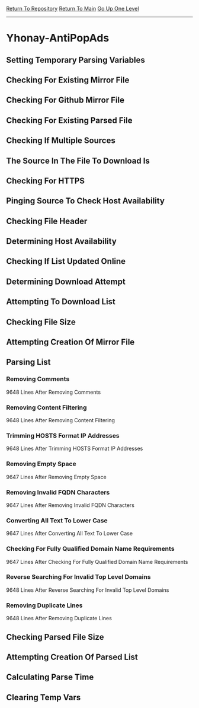 [Return To Repository](https://github.com/deathbybandaid/piholeparser/)
[Return To Main](https://github.com/deathbybandaid/piholeparser/blob/master/RecentRunLogs/Mainlog.md)
[Go Up One Level](https://github.com/deathbybandaid/piholeparser/blob/master/RecentRunLogs/TopLevelScripts/30-Processing-External-Blacklists.md)
____________________________________
# Yhonay-AntiPopAds
## Setting Temporary Parsing Variables
## Checking For Existing Mirror File
## Checking For Github Mirror File
## Checking For Existing Parsed File
## Checking If Multiple Sources
## The Source In The File To Download Is
## Checking For HTTPS
## Pinging Source To Check Host Availability
## Checking File Header
## Determining Host Availability
## Checking If List Updated Online
## Determining Download Attempt
## Attempting To Download List
## Checking File Size
## Attempting Creation Of Mirror File
## Parsing List
### Removing Comments
9648 Lines After Removing Comments
### Removing Content Filtering
9648 Lines After Removing Content Filtering
### Trimming HOSTS Format IP Addresses
9648 Lines After Trimming HOSTS Format IP Addresses
### Removing Empty Space
9647 Lines After Removing Empty Space
### Removing Invalid FQDN Characters
9647 Lines After Removing Invalid FQDN Characters
### Converting All Text To Lower Case
9647 Lines After Converting All Text To Lower Case
### Checking For Fully Qualified Domain Name Requirements
9647 Lines After Checking For Fully Qualified Domain Name Requirements
### Reverse Searching For Invalid Top Level Domains
9648 Lines After Reverse Searching For Invalid Top Level Domains
### Removing Duplicate Lines
9648 Lines After Removing Duplicate Lines
## Checking Parsed File Size
## Attempting Creation Of Parsed List
## Calculating Parse Time
## Clearing Temp Vars
